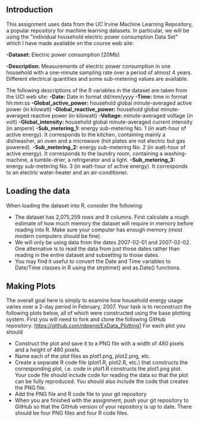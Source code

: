 ## Introduction
This assignment uses data from the UC Irvine Machine Learning Repository, a popular repository for machine learning datasets. In particular, we will be using the "Individual household electric power consumption Data Set" which I have made available on the course web site:

**-Dataset:** Electric power consumption [20Mb]

**-Description:** Measurements of electric power consumption in one household with a one-minute sampling rate over a period of almost 4 years. Different electrical quantities and some sub-metering values are available.

The following descriptions of the 9 variables in the dataset are taken from the UCI web site:
**-Date:** Date in format dd/mm/yyyy
**-Time:** time in format hh:mm:ss
**-Global_active_power:** household global minute-averaged active power (in kilowatt)
**-Global_reactive_power:** household global minute-averaged reactive power (in kilowatt)
**-Voltage:** minute-averaged voltage (in volt)
**-Global_intensity:** household global minute-averaged current intensity (in ampere)
**-Sub_metering_1:** energy sub-metering No. 1 (in watt-hour of active energy). It corresponds to the kitchen, containing mainly a dishwasher, an oven and a microwave (hot plates are not electric but gas powered).
**-Sub_metering_2:** energy sub-metering No. 2 (in watt-hour of active energy). It corresponds to the laundry room, containing a washing-machine, a tumble-drier, a refrigerator and a light.
**-Sub_metering_3:** energy sub-metering No. 3 (in watt-hour of active energy). It corresponds to an electric water-heater and an air-conditioner.

## Loading the data
When loading the dataset into R, consider the following:
- The dataset has 2,075,259 rows and 9 columns. First calculate a rough estimate of how much memory the dataset will require in memory before reading into R. Make sure your computer has enough memory (most modern computers should be fine).
- We will only be using data from the dates 2007-02-01 and 2007-02-02. One alternative is to read the data from just those dates rather than reading in the entire dataset and subsetting to those dates.
- You may find it useful to convert the Date and Time variables to Date/Time classes in R using the strptime() and as.Date() functions.

## Making Plots
The overall goal here is simply to examine how household energy usage varies over a 2-day period in February, 2007. Your task is to reconstruct the following plots below, all of which were constructed using the base plotting system.
First you will need to fork and clone the following GitHub repository: https://github.com/rdpeng/ExData_Plotting1
For each plot you should
- Construct the plot and save it to a PNG file with a width of 480 pixels and a height of 480 pixels.
- Name each of the plot files as plot1.png, plot2.png, etc.
- Create a separate R code file (plot1.R, plot2.R, etc.) that constructs the corresponding plot, i.e. code in plot1.R constructs the plot1.png plot. Your code file should include code for reading the data so that the plot can be fully reproduced. You should also include the code that creates the PNG file.
- Add the PNG file and R code file to your git repository
- When you are finished with the assignment, push your git repository to GitHub so that the GitHub version of your repository is up to date. There should be four PNG files and four R code files.
